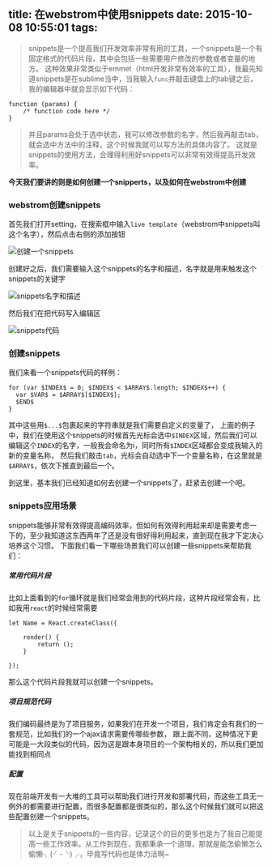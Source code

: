 title: 在webstrom中使用snippets
date: 2015-10-08 10:55:01
tags:
---
>snippets是一个提高我们开发效率非常有用的工具，一个snippets是一个有固定格式的代码片段，其中会包括一些需要用户修改的参数或者变量的地方。
这种效果非常类似于emmet（html开发非常有效率的工具），我最先知道snippets是在sublime当中，当我输入`func`并敲击键盘上的tab键之后，我的编辑器中就会显示如下代码：

```
function (params) {
	/* function code here */
}
```

>并且params会处于选中状态，我可以修改参数的名字，然后我再敲击tab，就会选中方法中的注释，这个时候我就可以写方法的具体内容了。
这就是snippets的使用方法，合理得利用好snippets可以非常有效得提高开发效率。

**今天我们要讲的则是如何创建一个snipperts，以及如何在webstrom中创建**

### webstrom创建snippets
首先我们打开setting，在搜索框中输入`live template`（webstrom中snippets叫这个名字），然后点击右侧的添加按钮

![创建一个snippets](http://7xn3gy.com1.z0.glb.clouddn.com/snippetscreate.png)

创建好之后，我们需要输入这个snippets的名字和描述，名字就是用来触发这个snippets的关键字

![snippets名字和描述](http://7xn3gy.com1.z0.glb.clouddn.com/snippetsname-and-desc.png)

然后我们在把代码写入编辑区

![snippets代码](http://7xn3gy.com1.z0.glb.clouddn.com/snippetscode-here.png)

### 创建snippets
我们来看一个snippets代码的样例：
```
for (var $INDEX$ = 0; $INDEX$ < $ARRAY$.length; $INDEX$++) {
  var $VAR$ = $ARRAY$[$INDEX$];
  $END$
}
```
其中这些用`$...$`包裹起来的字符串就是我们需要自定义的变量了，
上面的例子中，我们在使用这个snippets的时候首先光标会选中`$INDEX`区域，然后我们可以编辑这个`INDEX`的名字，一般我会命名为i，同时所有`$INDEX`区域都会变成我输入的新的变量名称，
然后我们敲击`tab`，光标会自动选中下一个变量名称，在这里就是`$ARRAY$`，依次下推直到最后一个。

到这里，基本我们已经知道如何去创建一个snippets了，赶紧去创建一个吧。

### snippets应用场景
snippets能够非常有效得提高编码效率，但如何有效得利用起来却是需要考虑一下的，至少我知道这东西两年了还是没有很好得利用起来，直到现在我才下定决心培养这个习惯。
下面我们看一下哪些场景我们可以创建一些snippets来帮助我们：

##### 常用代码片段
比如上面看到的`for`循环就是我们经常会用到的代码片段，这种片段经常会有，比如我用`react`的时候经常需要
```
let Name = React.createClass({
	
	render() {
		return ();
	}
	
});
```
那么这个代码片段我就可以创建一个snippets。

##### 项目规范代码
我们编码最终是为了项目服务，如果我们在开发一个项目，我们肯定会有我们的一套规范，比如我们的一个ajax请求需要传哪些参数，
跟上面不同，这种情况下更可能是一大段类似的代码，因为这是跟本身项目的一个架构相关的，所以我们更加能找到相同点

##### 配置
现在前端开发有一大堆的工具可以帮助我们进行开发和部署代码，而这些工具无一例外的都需要进行配置，而很多配置都是很类似的，那么这个时候我们就可以把这些配置创建一个snippets。

>以上是关于snippets的一些内容，记录这个的目的更多也是为了我自己能提高一些工作效率。从工作到现在，我都秉承一个道理，那就是能怎偷懒怎么偷懒╮(╯-╰)╭，毕竟写代码也是体力活啊~

